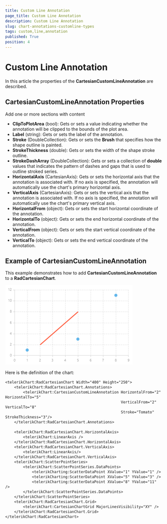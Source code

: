 ```yaml
---
title: Custom Line Annotation
page_title: Custom Line Annotation
description: Custom Line Annotation
slug: chart-annotations-customline-types
tags: custom,line,annotation
published: True
position: 4
---
```


# Custom Line Annotation

In this article the properties of the **CartesianCustomLineAnnotation** are described.

## CartesianCustomLineAnnotation Properties

Add one or more sections with content

* **ClipToPlotArea** (bool): Gets or sets a value indicating whether the annotation will be clipped to the bounds of the plot area.
* **Label** (string): Gets or sets the label of the annotation.
* **Stroke** (DoubleCollection): Gets or sets the **Brush** that specifies how the shape outline is painted.
* **StrokeThickness** (double): Gets or sets the width of the shape stroke outline.
* **StrokeDashArray** (DoubleCollection): Gets or sets a collection of **double** values that indicates the pattern of dashes and gaps that is used to outline stroked series.
* **HorizontalAxis** (CartesianAxis): Gets or sets the horizontal axis that the annotation is associated with.
If no axis is specified, the annotation will automatically use the chart's primary horizontal axis.
* **VerticalAxis** (CartesianAxis): Gets or sets the vertical axis that the annotation is associated with.
If no axis is specified, the annotation will automatically use the chart's primary vertical axis.
* **HorizontalFrom** (object): Gets or sets the start horizontal coordinate of the annotation.
* **HorizontalTo** (object): Gets or sets the end horizontal coordinate of the annotation.
* **VerticalFrom** (object): Gets or sets the start vertical coordinate of the annotation.
* **VerticalTo** (object): Gets or sets the end vertical coordinate of the annotation.

## Example of CartesianCustomLineAnnotation

This example demonstrates how to add **CartesianCustomLineAnnotation** to a **RadCartesianChart**.

![Cartesian Custom Line Annotation](images/CartesianCustomLineAnnotation.png)

Here is the definition of the chart:

	<telerikChart:RadCartesianChart Width="400" Height="250">
	    <telerikChart:RadCartesianChart.Annotations>
	        <telerikChart:CartesianCustomLineAnnotation HorizontalFrom="2" HorizontalTo="5"
	                                                    VerticalFrom="2" VerticalTo="8"
	                                                    Stroke="Tomato" StrokeThickness="3"/>
	    </telerikChart:RadCartesianChart.Annotations>
	
	    <telerikChart:RadCartesianChart.HorizontalAxis>
	        <telerikChart:LinearAxis />
	    </telerikChart:RadCartesianChart.HorizontalAxis>
	    <telerikChart:RadCartesianChart.VerticalAxis>
	        <telerikChart:LinearAxis/>
	    </telerikChart:RadCartesianChart.VerticalAxis>
	    <telerikChart:ScatterPointSeries>
	        <telerikChart:ScatterPointSeries.DataPoints>
	            <telerikCharting:ScatterDataPoint XValue="1" YValue="1" />
	            <telerikCharting:ScatterDataPoint XValue="5" YValue="3" />
	            <telerikCharting:ScatterDataPoint XValue="8" YValue="11" />
	        </telerikChart:ScatterPointSeries.DataPoints>
	    </telerikChart:ScatterPointSeries>
	    <telerikChart:RadCartesianChart.Grid>
	        <telerikChart:CartesianChartGrid MajorLinesVisibility="XY" />
	    </telerikChart:RadCartesianChart.Grid>
	</telerikChart:RadCartesianChart>
